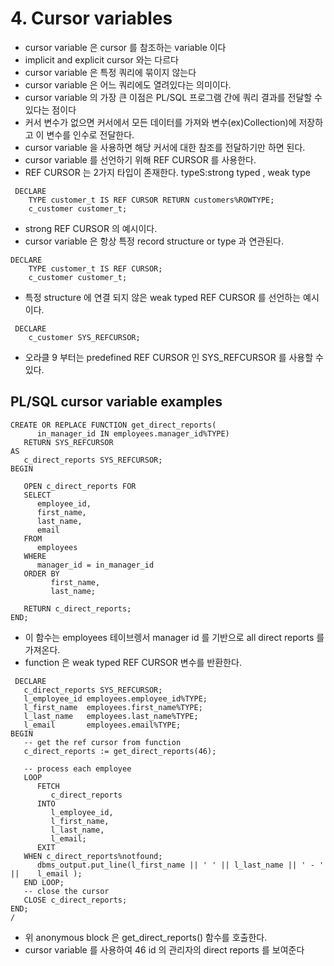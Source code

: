# 4. Cursor variables
- cursor variable 은 cursor 를 참조하는 variable 이다
- implicit and explicit cursor 와는 다르다
- cursor variable 은 특정 쿼리에 묶이지 않는다
- cursor variable 은 어느 쿼리에도 열려있다는 의미이다.
- cursor variable 의 가장 큰 이점은 PL/SQL 프로그램 간에 쿼리 결과를 전달할 수 있다는 점이다
- 커서 변수가 없으면 커서에서 모든 데이터를 가져와 변수(ex)Collection)에 저장하고 이 변수를 인수로 전달한다.
- cursor variable 을 사용하면 해당 커서에 대한 참조를 전달하기만 하면 된다.
- cursor variable 를 선언하기 위해 REF CURSOR 를 사용한다.
- REF CURSOR 는 2가지 타입이 존재한다. typeS:strong typed , weak type

```oracle-sql
 DECLARE
    TYPE customer_t IS REF CURSOR RETURN customers%ROWTYPE;
    c_customer customer_t;
```
- strong REF CURSOR 의 예시이다.
- cursor variable 은 항상 특정 record structure or type  과 연관된다.

```oracle-sql
DECLARE
    TYPE customer_t IS REF CURSOR;
    c_customer customer_t;
```
- 특정 structure 에 연결 되지 않은 weak typed REF CURSOR 를 선언하는 예시이다.
```oracle-sql
 DECLARE
    c_customer SYS_REFCURSOR;
```
- 오라클 9 부터는 predefined REF CURSOR 인 SYS_REFCURSOR 를 사용할 수 있다.

## PL/SQL cursor variable examples
```oracle-sql
CREATE OR REPLACE FUNCTION get_direct_reports(
      in_manager_id IN employees.manager_id%TYPE)
   RETURN SYS_REFCURSOR
AS
   c_direct_reports SYS_REFCURSOR;
BEGIN

   OPEN c_direct_reports FOR 
   SELECT 
      employee_id, 
      first_name, 
      last_name, 
      email
   FROM 
      employees 
   WHERE 
      manager_id = in_manager_id 
   ORDER BY 
         first_name,   
         last_name;

   RETURN c_direct_reports;
END;
```
- 이 함수는 employees  테이브렝서 manager id 를 기반으로 all direct reports 를 가져온다.
- function 은 weak typed REF CURSOR 변수를 반환한다.
```oracle-sql
 DECLARE
   c_direct_reports SYS_REFCURSOR;
   l_employee_id employees.employee_id%TYPE;
   l_first_name  employees.first_name%TYPE;
   l_last_name   employees.last_name%TYPE;
   l_email       employees.email%TYPE;
BEGIN
   -- get the ref cursor from function
   c_direct_reports := get_direct_reports(46); 
   
   -- process each employee
   LOOP
      FETCH
         c_direct_reports
      INTO
         l_employee_id,
         l_first_name,
         l_last_name,
         l_email;
      EXIT
   WHEN c_direct_reports%notfound;
      dbms_output.put_line(l_first_name || ' ' || l_last_name || ' - ' ||    l_email );
   END LOOP;
   -- close the cursor
   CLOSE c_direct_reports;
END;
/
```
- 위 anonymous block 은 get_direct_reports() 함수를 호출한다.
- cursor variable 를 사용하여 46 id 의 관리자의 direct reports 를 보여준다
